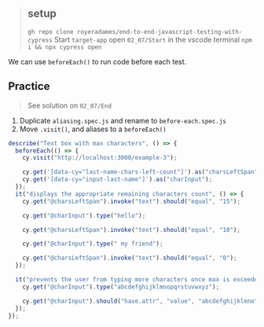 > ## setup
> `gh repo clone royeradames/end-to-end-javascript-testing-with-cypress`
> Start `target-app`
> open `02_07/Start` in the vscode terminal
> `npm i && npx cypress open`

We can use `beforeEach()` to run code before each test.


## Practice

> See solution on `02_07/End`

1. Duplicate `aliasing.spec.js` and rename to `before-each.spec.js`
2. Move `.visit()`, and aliases to a `beforeEach()`


```ts
describe("Text box with max characters", () => {
  beforeEach(() => {
    cy.visit("http://localhost:3000/example-3");

    cy.get('[data-cy="last-name-chars-left-count"]').as("charsLeftSpan");
    cy.get('[data-cy="input-last-name"]').as("charInput");
  });
  it("displays the appropriate remaining characters count", () => {
    cy.get("@charsLeftSpan").invoke("text").should("equal", "15");

    cy.get("@charInput").type("hello");

    cy.get("@charsLeftSpan").invoke("text").should("equal", "10");

    cy.get("@charInput").type(" my friend");

    cy.get("@charsLeftSpan").invoke("text").should("equal", "0");
  });

  it("prevents the user from typing more characters once max is exceeded", () => {
    cy.get("@charInput").type("abcdefghijklmnopqrstuvwxyz");

    cy.get("@charInput").should("have.attr", "value", "abcdefghijklmno");
  });
});

```